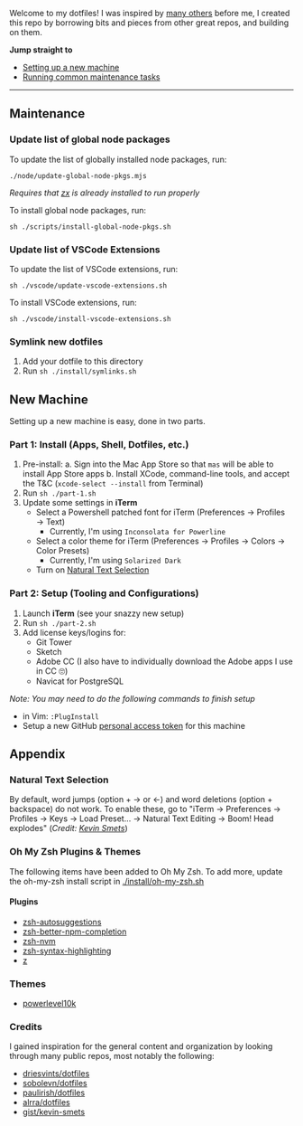 Welcome to my dotfiles! I was inspired by [many others](#credits) before me, I created this repo by borrowing bits and pieces from other great repos, and building on them.

**Jump straight to**

- [Setting up a new machine](#new-machine)
- [Running common maintenance tasks](#maintenance)

---

## Maintenance

### Update list of global node packages

To update the list of globally installed node packages, run:

`./node/update-global-node-pkgs.mjs`

_Requires that [zx](https://www.npmjs.com/package/zx) is already installed to run properly_

To install global node packages, run:

`sh ./scripts/install-global-node-pkgs.sh`

### Update list of VSCode Extensions

To update the list of VSCode extensions, run:

`sh ./vscode/update-vscode-extensions.sh`

To install VSCode extensions, run:

`sh ./vscode/install-vscode-extensions.sh`

### Symlink new dotfiles

1. Add your dotfile to this directory
2. Run `sh ./install/symlinks.sh`

## New Machine

Setting up a new machine is easy, done in two parts.

### Part 1: Install (Apps, Shell, Dotfiles, etc.)

1. Pre-install:
   a. Sign into the Mac App Store so that `mas` will be able to install App Store apps
   b. Install XCode, command-line tools, and accept the T&C (`xcode-select --install` from Terminal)
2. Run `sh ./part-1.sh`
3. Update some settings in **iTerm**
   - Select a Powershell patched font for iTerm (Preferences → Profiles → Text)
     - Currently, I'm using `Inconsolata for Powerline`
   - Select a color theme for iTerm (Preferences → Profiles → Colors → Color Presets)
     - Currently, I'm using `Solarized Dark`
   - Turn on [Natural Text Selection](#natural-text-selection)

### Part 2: Setup (Tooling and Configurations)

1. Launch **iTerm** (see your snazzy new setup)
2. Run `sh ./part-2.sh`
3. Add license keys/logins for:
   - Git Tower
   - Sketch
   - Adobe CC (I also have to individually download the Adobe apps I use in CC 🙄)
   - Navicat for PostgreSQL

_Note: You may need to do the following commands to finish setup_

- in Vim: `:PlugInstall`
- Setup a new GitHub [personal access token](https://github.com/settings/tokens) for this machine

## Appendix

### Natural Text Selection

By default, word jumps (option + → or ←) and word deletions (option + backspace) do not work. To enable these, go to "iTerm → Preferences → Profiles → Keys → Load Preset... → Natural Text Editing → Boom! Head explodes" (_Credit: [Kevin Smets](https://gist.github.com/kevin-smets/8568070)_)

### Oh My Zsh Plugins & Themes

The following items have been added to Oh My Zsh.
To add more, update the oh-my-zsh install script in [./install/oh-my-zsh.sh](./install/oh-my-zsh.sh)

#### Plugins

- [zsh-autosuggestions](https://github.com/zsh-users/zsh-autosuggestions)
- [zsh-better-npm-completion](https://github.com/lukechilds/zsh-better-npm-completion)
- [zsh-nvm](https://github.com/lukechilds/zsh-nvm)
- [zsh-syntax-highlighting](https://github.com/zsh-users/zsh-syntax-highlighting)
- [z](https://github.com/agkozak/zsh-z)

### Themes

- [powerlevel10k](https://github.com/romkatv/powerlevel10k)

### Credits

I gained inspiration for the general content and organization by looking through many public repos, most notably the following:

- [driesvints/dotfiles](https://github.com/driesvints/dotfiles)
- [sobolevn/dotfiles](https://github.com/sobolevn/dotfiles)
- [paulirish/dotfiles](https://github.com/paulirish/dotfiles)
- [alrra/dotfiles](https://github.com/alrra/dotfiles)
- [gist/kevin-smets](https://gist.github.com/kevin-smets/8568070)
